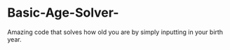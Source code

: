 # Basic-Age-Solver-
Amazing code that solves how old you are by simply inputting in your birth year. 
